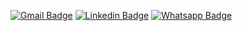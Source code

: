 [![Gmail Badge](https://img.shields.io/badge/-Gmail-c14438?style=flat-square&logo=Gmail&logoColor=white&link=mailto:mthethwakl15@gmail.com
)](mthethwakl15@gmail.com
)
[![Linkedin Badge](https://img.shields.io/badge/-LinkedIn-0e76a8?style=flat-square&logo=Linkedin&logoColor=white)](https://www.linkedin.com/in/kgaugelo-mthethwa-00a22520a/)
[![Whatsapp Badge](https://img.shields.io/badge/-Whatsapp-4CA143?style=flat-square&labelColor=4CA143&logo=whatsapp&logoColor=white&link=https://api.whatsapp.com/send?phone=27678827616&text=Hello!👋)](https://api.whatsapp.com/send?phone=27678827616&text=Hello!👋)
